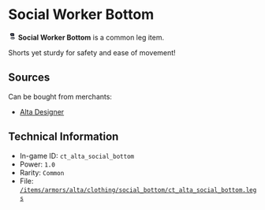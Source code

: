 # Social Worker Bottom

<img src="https://raw.githubusercontent.com/Ceterai/Enternia/main/items/armors/alta/clothing/social_bottom/icon.png" alt="Social Worker Bottom icon" loading="lazy" height="16px" width="auto" /> **Social Worker Bottom** is a common leg item.

Shorts yet sturdy for safety and ease of movement!

## Sources

Can be bought from merchants:

- [Alta Designer](https://ceterai.github.io/MyEnternia/Wiki/AltaDesigner)

## Technical Information

- In-game ID: `ct_alta_social_bottom`
- Power: `1.0`
- Rarity: `Common`
- File: [`/items/armors/alta/clothing/social_bottom/ct_alta_social_bottom.legs`](https://github.com/Ceterai/Enternia/blob/main/items/armors/alta/clothing/social_bottom/ct_alta_social_bottom.legs)
